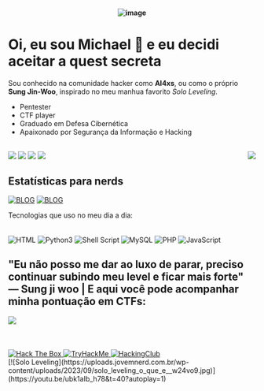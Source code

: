 <h4 align="center">
 
![image](https://staticg.sportskeeda.com/editor/2024/01/6f0fd-17065177859699-1920.jpg)


# Oi, eu sou Michael 👋  e eu decidi aceitar a quest secreta

<p>Sou conhecido na comunidade hacker como <strong>Al4xs</strong>, ou como o pr&oacute;prio <strong>Sung Jin-Woo</strong>, inspirado no meu manhua favorito <em>Solo Leveling</em>.</p>

- Pentester
- CTF player
- Graduado em Defesa Cibern&eacute;tica
- Apaixonado por Seguran&ccedil;a da Informa&ccedil;&atilde;o e Hacking

<br>
<div>

<img src="https://i.pinimg.com/originals/0f/38/df/0f38df98067cb0b6535e09474839c4e7.gif" align="right"/>
<a href="https://al4xs.github.io/" target="_blank"><img src="https://img.shields.io/badge/Blog-100000?style=for-the-badge&logo=github&logoColor=white" target="_blank"></a> 
<a href="https://instagram.com/michaelferral4xs" target="_blank"><img src="https://img.shields.io/badge/-Instagram-%23E4405F?style=for-the-badge&logo=instagram&logoColor=white" target="_blank"></a>  
<a href = "mailto:al4xs@protonmail.com"><img src="https://img.shields.io/badge/-protonmail-%23333?style=for-the-badge&logo=protonmail&logoColor=white" target="_blank"></a>
<a href="https://www.linkedin.com/in/michael-al4xs" target="_blank"><img src="https://img.shields.io/badge/-LinkedIn-%230077B5?style=for-the-badge&logo=linkedin&logoColor=white" target="_blank"></a>

## Estat&iacute;sticas para nerds
</div>

[![BLOG](https://github-readme-stats.vercel.app/api?username=al4xs&theme=github_dark)](https://github.com/al4xs)
[![BLOG](https://github-readme-stats.vercel.app/api/top-langs/?username=al4xs&layout=compact&langs_count=7&theme=github_dark&include_all_commits=true)](https://github.com/al4xs)


</div>

Tecnologias que uso no meu dia a dia:

<div style="display: inline_block"><br/>
<img align="center" alt="HTML" src="https://img.shields.io/badge/HTML-239120?style=for-the-badge&logo=html5&logoColor=white"/>
<img align="center" alt="Python3" src="https://img.shields.io/badge/Python-14354C?style=for-the-badge&logo=python&logoColor=white"/>
<img align="center" alt="Shell Script" src="https://img.shields.io/badge/Shell_Script-121011?style=for-the-badge&logo=gnu-bash&logoColor=white"/>
<img align="center" alt="MySQL" src="https://img.shields.io/badge/MySQL-00000F?style=for-the-badge&logo=mysql&logoColor=white"/>
<img align="center" alt="PHP" src="https://img.shields.io/badge/PHP-00000F?style=for-the-badge&logo=php7&logoColor=white"/>
<img align="center" alt="JavaScript" src="https://img.shields.io/badge/JavaScript-00000F?style=for-the-badge&logo=javascript&logoColor=white"/>


</div>

 ## &quot;Eu n&atilde;o posso me dar ao luxo de parar, preciso continuar subindo meu level e ficar mais forte&quot; — Sung ji woo | E aqui voc&ecirc; pode acompanhar minha pontua&ccedil;&atilde;o em CTFs:

<div>

<img src="https://media1.tenor.com/m/bwUm6P6uGY8AAAAd/solo-leveling.gif"/>
<br><br><br><br>

</div>

<a href="https://app.hackthebox.com/profile/348066" target="_blank">
  <img src="http://www.hackthebox.eu/badge/image/348066" alt="Hack The Box"/>
</a>

<a href="https://tryhackme.com/p/michaelklaan" target="_blank">
  <img src="https://tryhackme-badges.s3.amazonaws.com/michaelklaan.png" alt="TryHackMe"/>
</a>

<a href="https://app.hackingclub.com/profile/user/2185" target="_blank">
  <img src="https://app.hackingclub.com/profile/user/2185" alt="HackingClub"/>
</a>

<div>
[![Solo Leveling](https://uploads.jovemnerd.com.br/wp-content/uploads/2023/09/solo_leveling_o_que_e__w24vo9.jpg)](https://youtu.be/ubk1aIb_h78&t=40?autoplay=1)
</div>

